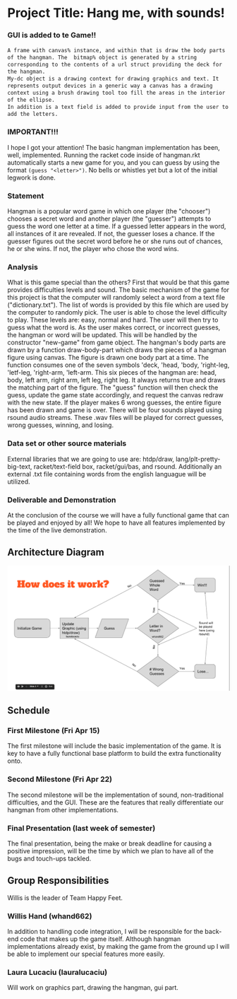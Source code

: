 # Project Title:  Hang me, with sounds!

### GUI is added to te Game!!
	A frame with canvas% instance, and within that is draw the body parts of the hangman. The  bitmap% object is generated by a string corresponding to the contents of a url struct providing the deck for the hangman.
	My-dc object is a drawing context for drawing graphics and text. It represents output devices in a generic way a canvas has a drawing context using a brush drawing tool too fill the areas in the interior of the ellipse.
	In addition is a text field is added to provide input from the user to add the letters.
### IMPORTANT!!!

  I hope I got your attention! The basic hangman implementation has been, well, implemented. Running the racket code inside of hangman.rkt automatically starts a new game for you, and you can guess by using the format `(guess "<letter>")`. No bells or whistles yet but a lot of the initial legwork is done.

### Statement

  Hangman is a popular word game in which one player (the "chooser") chooses a secret word and another player (the "guesser") attempts to guess the word one letter at a time. If a guessed letter appears in the word, all instances of it are revealed. If not, the guesser loses a chance. If the guesser figures out the secret word before he or she runs out of chances, he or she wins. If not, the player who chose the word wins. 

### Analysis
  What is this game special than the others? First that would be that this game provides difficulties levels and sound.
  The basic mechanism of the game for this project is that the computer will randomly select a word from a text file ("dictionary.txt"). The list of words is provided by this file which are used by the computer to randomly pick. The user is able to chose the level difficulty to play. These levels are: easy, normal and hard.
  The user will then try to guess what the word is. As the user makes correct, or incorrect guesses, the hangman or word will be updated. This will be handled by the constructor "new-game" from game object.
  The hangman's body parts are drawn by a function draw-body-part which draws the pieces of a hangman figure using canvas. The figure is drawn one body part at a time. The function consumes one of the seven symbols 'deck, 'head, 'body, 'right-leg, 'letf-leg, 'right-arm, 'left-arm. This six pieces of the hangman are: head, body, left arm, right arm, left leg, right leg. It always returns true and draws the matching part of the figure.
  The "guess" function will then check the guess, update the game state accordingly, and request the canvas redraw with the new state.
  If the player makes 6 wrong guesses, the entire figure has been drawn and game is over.
  There will be four sounds played using rsound audio streams. These .wav files will be played for correct guesses, wrong guesses, winning, and losing.
  
### Data set or other source materials
  External libraries that we are going to use are: htdp/draw, lang/plt-pretty-big-text, racket/text-field box, racket/gui/bas, and rsound. Additionally an external .txt file containing words from the english languague will be utilized.

### Deliverable and Demonstration

  At the conclusion of the course we will have a fully functional game that can be played and enjoyed by all! We hope to have all features implemented by the time of the live demonstration. 

## Architecture Diagram
![alt tag](https://raw.githubusercontent.com/oplS16projects/Laura-Willis/master/flowchart.png)

## Schedule

### First Milestone (Fri Apr 15)
The first milestone will include the basic implementation of the game. It is key to have a fully functional base platform to build the extra functionality onto.

### Second Milestone (Fri Apr 22)
The second milestone will be the implementation of sound, non-traditional difficulties, and the GUI. These are the features that really differentiate our hangman from other implementations.

### Final Presentation (last week of semester)
The final presentation, being the make or break deadline for causing a positive impression, will be the time by which we plan to have all of the bugs and touch-ups tackled. 

## Group Responsibilities

Willis is the leader of Team Happy Feet.

### Willis Hand (whand662)
In addition to handling code integration, I will be responsible for the back-end code that makes up the game itself. Although hangman implementations already exist, by making the game from the ground up I will be able to implement our special features more easily.


### Laura Lucaciu (lauralucaciu)
  Will work on graphics part, drawing the hangman, gui part.
